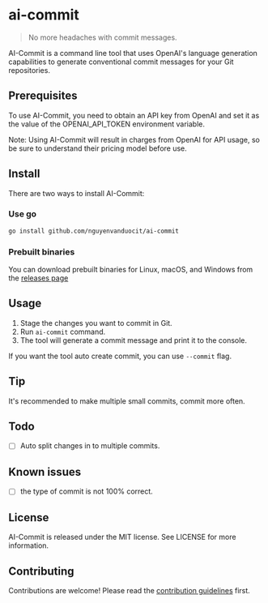 # ai-commit

> No more headaches with commit messages.

AI-Commit is a command line tool that uses OpenAI's language generation capabilities to generate conventional commit messages for your Git repositories.

## Prerequisites

To use AI-Commit, you need to obtain an API key from OpenAI and set it as the value of the OPENAI_API_TOKEN environment variable.

Note: Using AI-Commit will result in charges from OpenAI for API usage, so be sure to understand their pricing model before use.

## Install

There are two ways to install AI-Commit:

### Use go

```bash
go install github.com/nguyenvanduocit/ai-commit
```

### Prebuilt binaries

You can download prebuilt binaries for Linux, macOS, and Windows from the [releases page](https://github.com/nguyenvanduocit/ai-commit/releases)

## Usage

1. Stage the changes you want to commit in Git.
2. Run `ai-commit` command.
3. The tool will generate a commit message and print it to the console.

If you want the tool auto create commit, you can use `--commit` flag.

## Tip

It's recommended to make multiple small commits, commit more often.

## Todo

- [ ] Auto split changes in to multiple commits.

## Known issues

- [ ] the type of commit is not 100% correct.

## License

AI-Commit is released under the MIT license. See LICENSE for more information.

## Contributing

Contributions are welcome! Please read the [contribution guidelines](CONTRIBUTING.md) first.

